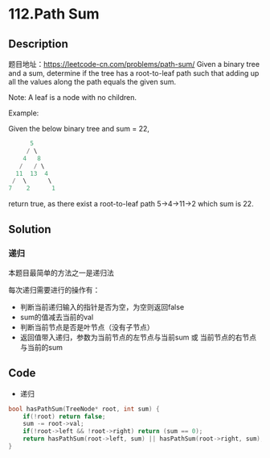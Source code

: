 # 112.Path Sum
## Description
题目地址：https://leetcode-cn.com/problems/path-sum/
Given a binary tree and a sum, determine if the tree has a root-to-leaf path such that adding up all the values along the path equals the given sum.

Note: A leaf is a node with no children.

Example:

Given the below binary tree and sum = 22,
```c++
      5
     / \
    4   8
   /   / \
  11  13  4
 /  \      \
7    2      1
```
return true, as there exist a root-to-leaf path 5->4->11->2 which sum is 22.
## Solution
### 递归
本题目最简单的方法之一是递归法

每次递归需要进行的操作有：
- 判断当前递归输入的指针是否为空，为空则返回false
- sum的值减去当前的val
- 判断当前节点是否是叶节点（没有子节点）
- 返回值带入递归，参数为当前节点的左节点与当前sum 或 当前节点的右节点与当前的sum

## Code
- 递归
```c++
bool hasPathSum(TreeNode* root, int sum) {
    if(!root) return false;
    sum -= root->val;
    if(!root->left && !root->right) return (sum == 0);
    return hasPathSum(root->left, sum) || hasPathSum(root->right, sum);
}
```
